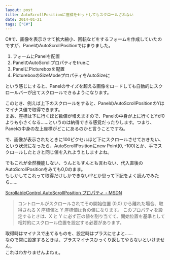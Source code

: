 ```yaml
---
layout: post
title: AutoScrollPositionに座標をセットしてもスクロールされない
date: 2014-01-21
tags: ["C#"]
---
```


C#で、画像を表示させて拡大縮小、回転などをするフォームを作成していたのですが、PanelのAutoScrollPositionではまりました。

1.  フォームにPanelを配置
2.  PanelのAutoScrollプロパティをtrueに
3.  PanelにPictureboxを配置
4.  PictureboxのSizeModeプロパティをAutoSizeに

という感じにすると、Panelのサイズを超える画像をロードしても自動的にスクロールバーが出てスクロールできるようになります。

このとき、例えば上下のスクロールをすると、PanelのAutoScrollPositionのYはマイナス値で取得できます。  
 まあ、座標は下に行くほど数値が増えますので、Panelの中身が上に行くとYが0よりも小さくなる......というのは納得できる感覚だったりします。つまり、Panelの中身の左上座標がどこにあるのかと言うことですね。

で、画像が表示されたときに100ピクセルほど下にスクロールさせておきたい、という状況になったら、AutoScrollPositionにnew Point(0, -100)とか、手でスクロールしたときと同じ値を入れようとしますよね。

でもこれが全然機能しない、うんともすんとも言わない、代入直後のAutoScrollPositionをみても0,0のまま。  
 もしかしてこれって取得だけしかできない!?とか思って下記をよく読んでみたら......

[ScrollableControl.AutoScrollPosition プロパティ - MSDN](http://social.msdn.microsoft.com/Forums/vstudio/ja-JP/bc68a305-09ab-4c0e-882a-e798dd690297/panel?forum=vbgeneralja)
> コントロールがスクロールされてその開始位置 (0,0) から離れた場合、取得される X 座標値と Y 座標値は負の値になります。 このプロパティを設定するときは、X と Y に必ず正の値を割り当てて、開始位置を基準として相対的にスクロール位置を設定する必要があります。

取得時はマイナスで出てるものを、設定時はプラスにせよと......  
なので常に設定するときは、プラスマイナスひっくり返してやらないといけません。  
これはわかりませんよねぇ。